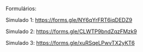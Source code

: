 Formulários:

Simulado 1:
https://forms.gle/NY6qYrFRT6iqDEDZ9

Simulado 2:
https://forms.gle/CLWTP9bndZqzFMzk9

Simulado 3:
https://forms.gle/xuRSqeLPwvTX2yKT6
